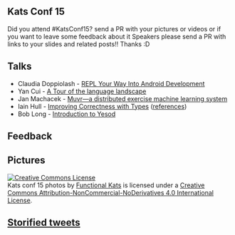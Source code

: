 ## Kats Conf 15

Did you attend #KatsConf15? send a PR with your pictures or videos or if you want to leave some feedback about it
Speakers please send a PR with links to your slides and related posts!! Thanks :D


## Talks

* Claudia Doppiolash - [REPL Your Way Into Android Development](http://slides.com/doppioslash/repl-your-way-into-android-development-functionalkats#/)
* Yan Cui - [A Tour of the language landscape](http://www.slideshare.net/theburningmonk/tour-of-language-landscape-katsconf)
* Jan Machacek - [Muvr—a distributed exercise machine learning system](http://www.eigengo.com/katsconf-2015/)
* Iain Hull - [Improving Correctness with Types](http://www.slideshare.net/IainHull/improving-correctness-with-types-52754347) ([references](http://workday.github.io/2015/03/17/scala-days-improving-correctness-with-types/))
* Bob Long - [Introduction to Yesod](http://www.slideshare.net/bobjlong/introduction-to-yesod)

## Feedback

## Pictures

<a rel="license" href="http://creativecommons.org/licenses/by-nc-nd/4.0/"><img alt="Creative Commons License" style="border-width:0" src="https://i.creativecommons.org/l/by-nc-nd/4.0/88x31.png" /></a><br /><span xmlns:dct="http://purl.org/dc/terms/" href="http://purl.org/dc/dcmitype/StillImage" property="dct:title" rel="dct:type">Kats conf 15 photos</span> by <a xmlns:cc="http://creativecommons.org/ns#" href="Functionalkats.com" property="cc:attributionName" rel="cc:attributionURL">Functional Kats</a> is licensed under a <a rel="license" href="http://creativecommons.org/licenses/by-nc-nd/4.0/">Creative Commons Attribution-NonCommercial-NoDerivatives 4.0 International License</a>.

## [Storified tweets](https://storify.com/FunctionalKats/kats-conf-15)

